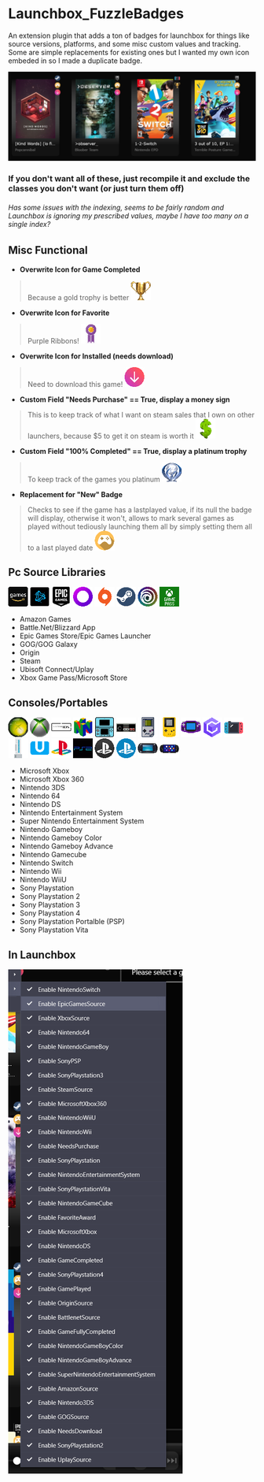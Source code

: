 # Launchbox_FuzzleBadges
An extension plugin that adds a ton of badges for launchbox for things like source versions, platforms, and some misc custom values and tracking. 
Some are simple replacements for existing ones but I wanted my own icon embeded in so I made a duplicate badge.

![Example](img/lbBadgesExample.PNG)
### If you don't want all of these, just recompile it and exclude the classes you don't want (or just turn them off)

###### Has some issues with the indexing, seems to be fairly random and Launchbox is ignoring my prescribed values, maybe I have too many on a single index?

## Misc Functional
* **Overwrite Icon for Game Completed**
> Because a gold trophy is better
![GoldTrophy](Launchbox_FuzzleBadges/Images/GameCompletedBadge.png)

* **Overwrite Icon for Favorite**
> Purple Ribbons!
![PurpleRibbon](Launchbox_FuzzleBadges/Images/FavoriteBadge.png)

* **Overwrite Icon for Installed (needs download)**
> Need to download this game!
![NeedsDownload](Launchbox_FuzzleBadges/Images/NeedsDownloadBadge.png)

* **Custom Field "Needs Purchase" == True, display a money sign** 
> This is to keep track of what I want on steam sales that I own on other launchers, because $5 to get it on steam is worth it
![Purchase](Launchbox_FuzzleBadges/Images/NeedsPurchaseBadge.png)

* **Custom Field "100% Completed" == True, display a platinum trophy** 
> To keep track of the games you platinum
![Platinum](Launchbox_FuzzleBadges/Images/FullyCompletedBadge.png)

* **Replacement for "New" Badge**
> Checks to see if the game has a lastplayed value, if its null the badge will display, otherwise it won't, allows to mark several games as played without tediously launching them all by simply setting them all to a last played date
![NewGameBadge](Launchbox_FuzzleBadges/Images/PlayedBadge.png)


## Pc Source Libraries
![Amazon](Launchbox_FuzzleBadges/Images/AmazonGamesBadge.png)
![Battlenet](Launchbox_FuzzleBadges/Images/BattlenetBadge.png)
![Epic](Launchbox_FuzzleBadges/Images/EpicGamesBadge.png)
![GOG](Launchbox_FuzzleBadges/Images/GoGGalaxyBadge.png)
![Origin](Launchbox_FuzzleBadges/Images/OriginBadge.png)
![Steam](Launchbox_FuzzleBadges/Images/SteamBadge.png)
![Ubisoft](Launchbox_FuzzleBadges/Images/UplayBadge.png)
![Xbox](Launchbox_FuzzleBadges/Images/XboxBadge.png)
* Amazon Games
* Battle.Net/Blizzard App
* Epic Games Store/Epic Games Launcher
* GOG/GOG Galaxy
* Origin
* Steam
* Ubisoft Connect/Uplay
* Xbox Game Pass/Microsoft Store

## Consoles/Portables
![Xbox](Launchbox_FuzzleBadges/Images/XboxConsole.png)
![360](Launchbox_FuzzleBadges/Images/Xbox360Console.png)
![DS](img/dsReduced.png)
![64](Launchbox_FuzzleBadges/Images/Nintendo64Console.png)
![3DS](Launchbox_FuzzleBadges/Images/Nintendo3DSConsole.png)
![NES](img/nesReduced.png)
![GB](Launchbox_FuzzleBadges/Images/NintendoGameboyConsole.png)
![GBC](Launchbox_FuzzleBadges/Images/NintendoGameboyColorConsole.png)
![GBA](Launchbox_FuzzleBadges/Images/NintendoGameboyAdvanceConsole.png)
![GCN](Launchbox_FuzzleBadges/Images/NintendoGamecubeConsole.png)
![NS](Launchbox_FuzzleBadges/Images/NintendoSwitchConsole.png)
![Wii](Launchbox_FuzzleBadges/Images/NintendoWiiConsole.png)
![WiiU](Launchbox_FuzzleBadges/Images/NintendoWiiUConsole.png)
![PS](Launchbox_FuzzleBadges/Images/SonyPlaystationConsole.png)
![PS2](Launchbox_FuzzleBadges/Images/SonyPlaystation2Console.png)
![PS3](Launchbox_FuzzleBadges/Images/SonyPlaystation3Console.png)
![PS4](Launchbox_FuzzleBadges/Images/SonyPlaystation4Console.png)
![PSP](Launchbox_FuzzleBadges/Images/SonyPSPConsole.png)
![PSV](Launchbox_FuzzleBadges/Images/SonyVitaConsole.png)
* Microsoft Xbox
* Microsoft Xbox 360
* Nintendo 3DS
* Nintendo 64
* Nintendo DS
* Nintendo Entertainment System
* Super Nintendo Entertainment System
* Nintendo Gameboy
* Nintendo Gameboy Color
* Nintendo Gameboy Advance
* Nintendo Gamecube
* Nintendo Switch
* Nintendo Wii
* Nintendo WiiU
* Sony Playstation
* Sony Playstation 2
* Sony Playstation 3
* Sony Playstation 4
* Sony Playstation Portalble (PSP)
* Sony Playstation Vita

## In Launchbox
![Example](img/badgelist.PNG)
